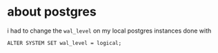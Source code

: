# about postgres

i had to change the `wal_level` on my local postgres instances
done with 
```
ALTER SYSTEM SET wal_level = logical;
```